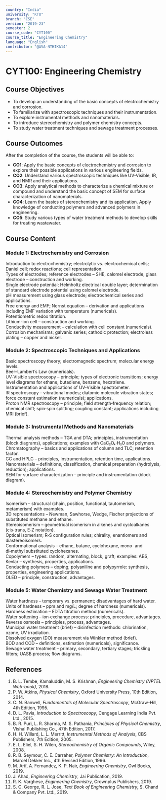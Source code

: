 ```yaml
---
country: "India"
university: "KTU"
branch: "CSE"
version: "2019-23"
semester: 2
course_code: "CYT100"
course_title: "Engineering Chemistry"
language: "English"
contributor: "@AVA-NTHIKA14"
---
```


# CYT100: Engineering Chemistry

## Course Objectives

- To develop an understanding of the basic concepts of electrochemistry and corrosion.
- To familiarize with spectroscopic techniques and their instrumentation.
- To explore instrumental methods and nanomaterials.
- To introduce stereochemistry and polymer chemistry concepts.
- To study water treatment techniques and sewage treatment processes.

## Course Outcomes

After the completion of the course, the students will be able to:

- **CO1**: Apply the basic concepts of electrochemistry and corrosion to explore their possible applications in various engineering fields.  
- **CO2**: Understand various spectroscopic techniques like UV‑Visible, IR, and NMR and their applications.  
- **CO3**: Apply analytical methods to characterize a chemical mixture or compound and understand the basic concept of SEM for surface characterization of nanomaterials.  
- **CO4**: Learn the basics of stereochemistry and its application. Apply knowledge of conducting polymers and advanced polymers in engineering.  
- **CO5**: Study various types of water treatment methods to develop skills for treating wastewater.

## Course Content

### Module 1: Electrochemistry and Corrosion

Introduction to electrochemistry; electrolytic vs. electrochemical cells; Daniel cell; redox reactions; cell representation.  
Types of electrodes; reference electrodes – SHE, calomel electrode, glass electrode – construction and working.  
Single electrode potential; Helmholtz electrical double layer; determination of standard electrode potential using calomel electrode.  
pH measurement using glass electrode; electrochemical series and applications.  
Free energy and EMF; Nernst equation – derivation and applications including EMF variation with temperature (numericals).  
Potentiometric redox titration.  
Lithium-ion cell – construction and working.  
Conductivity measurement – calculation with cell constant (numericals).  
Corrosion mechanisms; galvanic series; cathodic protection; electroless plating – copper and nickel.

### Module 2: Spectroscopic Techniques and Applications

Basic spectroscopy theory; electromagnetic spectrum; molecular energy levels.  
Beer–Lambert’s Law (numericals).  
UV‑Visible spectroscopy – principle; types of electronic transitions; energy level diagrams for ethane, butadiene, benzene, hexatriene.  
Instrumentation and applications of UV‑Visible spectrometer.  
IR spectroscopy – vibrational modes; diatomic molecule vibration states; force constant estimation (numericals); applications.  
Proton NMR spectroscopy – principle; field strength‑frequency relation; chemical shift; spin‑spin splitting; coupling constant; applications including MRI (brief).

### Module 3: Instrumental Methods and Nanomaterials

Thermal analysis methods – TGA and DTA; principles, instrumentation (block diagrams), applications; examples with CaC₂O₄·H₂O and polymers.  
Chromatography – basics and applications of column and TLC; retention factor.  
GC and HPLC – principles, instrumentation, retention time, applications.  
Nanomaterials – definitions, classification, chemical preparation (hydrolysis, reduction); applications.  
SEM for surface characterization – principle and instrumentation (block diagram).

### Module 4: Stereochemistry and Polymer Chemistry

Isomerism – structural (chain, position, functional, tautomerism, metamerism) with examples.  
3D representations – Newman, Sawhorse, Wedge, Fischer projections of substituted methane and ethane.  
Stereoisomerism – geometrical isomerism in alkenes and cycloalkanes (cis‑trans, E‑Z notation).  
Optical isomerism; R‑S configuration rules; chirality; enantiomers and diastereoisomers.  
Conformational analysis – ethane, butane, cyclohexane, mono‑ and di‑methyl substituted cyclohexanes.  
Copolymers – types: random, alternating, block, graft; examples: ABS, Kevlar – synthesis, properties, applications.  
Conducting polymers – doping; polyaniline and polypyrrole: synthesis, properties, engineering applications.  
OLED – principle, construction, advantages.

### Module 5: Water Chemistry and Sewage Water Treatment

Water hardness – temporary vs. permanent; disadvantages of hard water.  
Units of hardness – ppm and mg/L; degree of hardness (numericals).  
Hardness estimation – EDTA titration method (numericals).  
Water softening – ion‑exchange process: principles, procedure, advantages.  
Reverse osmosis – principles, process, advantages.  
Municipal water treatment (brief) – disinfection methods: chlorination, ozone, UV irradiation.  
Dissolved oxygen (DO) measurement via Winkler method (brief).  
BOD and COD – definitions, estimation (numericals), significance.  
Sewage water treatment – primary, secondary, tertiary stages; trickling filters; UASB process; flow diagrams.

## References

1. B. L. Tembe, Kamaluddin, M. S. Krishnan, *Engineering Chemistry (NPTEL Web-book)*, 2018.  
2. P. W. Atkins, *Physical Chemistry*, Oxford University Press, 10th Edition, 2014.  
3. C. N. Banwell, *Fundamentals of Molecular Spectroscopy*, McGraw-Hill, 4th Edition, 1995.  
4. D. L. Pavia, *Introduction to Spectroscopy*, Cengage Learning India Pvt. Ltd., 2015.  
5. B. R. Puri, L. R. Sharma, M. S. Pathania, *Principles of Physical Chemistry*, Vishal Publishing Co., 47th Edition, 2017.  
6. H. H. Willard, L. L. Merritt, *Instrumental Methods of Analysis*, CBS Publishers, 7th Edition, 2005.  
7. E. L. Eliel, S. H. Wilen, *Stereochemistry of Organic Compounds*, Wiley, 2008.  
8. R. B. Seymour, C. E. Carraher, *Polymer Chemistry: An Introduction*, Marcel Dekker Inc., 4th Revised Edition, 1996.  
9. M. Arif, A. Fernandez, K. P. Nair, *Engineering Chemistry*, Owl Books, 2019.  
10. J. Ahad, *Engineering Chemistry*, Jai Publication, 2019.  
11. R. K. Varghese, *Engineering Chemistry*, Crownplus Publishers, 2019.  
12. S. C. George, R. L. Jose, *Text Book of Engineering Chemistry*, S. Chand & Company Pvt. Ltd., 2019.


